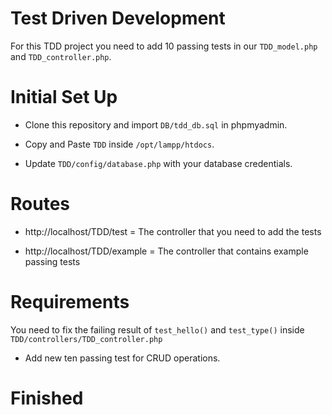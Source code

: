 # Test Driven Development

For this TDD project you need to add 10 passing tests in our `TDD_model.php` and `TDD_controller.php`.

# Initial Set Up

* Clone this repository and import `DB/tdd_db.sql` in phpmyadmin.

* Copy and Paste `TDD` inside `/opt/lampp/htdocs`.

* Update `TDD/config/database.php` with your database credentials.

# Routes

* http://localhost/TDD/test = The controller that you need to add the tests

* http://localhost/TDD/example = The controller that contains example passing tests

# Requirements

You need to fix the failing result of `test_hello()` and `test_type()` inside `TDD/controllers/TDD_controller.php`

* Add new ten passing test for CRUD operations.


# Finished
